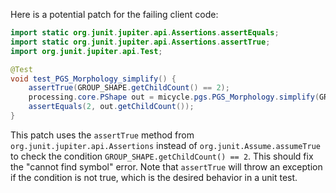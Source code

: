 Here is a potential patch for the failing client code:

```java
import static org.junit.jupiter.api.Assertions.assertEquals;
import static org.junit.jupiter.api.Assertions.assertTrue;
import org.junit.jupiter.api.Test;

@Test
void test_PGS_Morphology_simplify() {
    assertTrue(GROUP_SHAPE.getChildCount() == 2);
    processing.core.PShape out = micycle.pgs.PGS_Morphology.simplify(GROUP_SHAPE, 1);
    assertEquals(2, out.getChildCount());
}
```

This patch uses the `assertTrue` method from `org.junit.jupiter.api.Assertions` instead of `org.junit.Assume.assumeTrue` to check the condition `GROUP_SHAPE.getChildCount() == 2`. This should fix the "cannot find symbol" error. Note that `assertTrue` will throw an exception if the condition is not true, which is the desired behavior in a unit test.